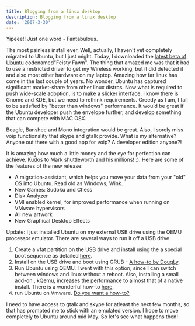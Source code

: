 ```yaml
---
title: Blogging from a linux desktop
description: Blogging from a linux desktop
date: '2007-3-30'
---
```


Yipeee!! Just one word - Fantabulous.

The most painless install ever. Well, actually, I haven't yet completely migrated to Ubuntu, but I just might. Today, I downloaded the [latest beta of Ubuntu][0] codenamed"Feisty Fawn". The thing that amazed me was that it had to use a restricted driver to get my Wireless working, but it did detected it and also most other hardware on my laptop. Amazing how far linux has come in the last couple of years. No wonder, Ubuntu has captured significant market-share from other linux distros. Now what is required to push wide-scale adoption, is to make a slicker interface. I know there is Gnome and KDE, but we need to rethink requirements. Greedy as I am, I fail to be satisfied by "better than windows" performance. It would be great if the Ubuntu developer push the envelope further, and develop something that can compete with MAC OSX.

Beagle, Banshee and Mono integration would be great. Also, I sorely miss voip functionality that skype and gtalk provide. What is my alternative? Anyone out there with a good app for voip? A developer edition anyone?!

It is amazing how much a little money and the eye for perfection can achieve. Kudos to Mark shuttleworth and his millions! :). Here are some of the features of the new release:

* A migration-assistant, which helps you move your data from your "old" OS into Ubuntu. Read old as Windows; Wink.
* New Games: Sudoku and Chess
* Disk Analyzer
* VMI enabled kernel, for improved performance when running on VMware hypervisors
* All new artwork
* New Graphical Desktop Effects

Update: I just installed Ubuntu on my external USB drive using the QEMU processor emulator. There are several ways to run it off a USB drive.

1. Create a vfat partition on the USB drive and install using the a special boot sequence as detailed [here][1].
2. Install on the USB drive and boot using GRUB - [A how-to by Doug][2][Ly][2].
3. Run Ubuntu using QEMU. I went with this option, since I can switch between windows and linux without a reboot. Also, installing a small add-on , kQemu, increases the performance to almost that of a native install. There is a wonderful how-to [here][3].
4. run Ubuntu on Vmware. [Do you want a how-to?][4]

I need to have access to gtalk and skype for atleast the next few months, so that has prompted me to stick with an emulated version. I hope to move completely to Ubuntu around mid May. So let's see what happens then!


[0]: http://http://www.ubuntu.com/news/Ubuntu704Beta
[1]: http://www.pendrivelinux.com/2007/01/25/usb-x-ubuntu-610
[2]: http://frontier05.blogspot.com/2006/01/installing-ubuntu-to-external-usb.html
[3]: http://www.pendrivelinux.com/2007/03/13/run-ubuntu-from-windows-via-a-portable-usb-hard-drive/
[4]: http://homepage.sunrise.ch/mysunrise/ekeller00/ubuntu/2a_UbuntuInWindows_VMware_e.html
